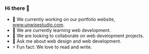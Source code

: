 ### Hi there 👋

- 🔭 We currently working on our portfolio website, www.unwisestudio.com.
- 🌱 We are currently learning web development. 
- 👯 We are looking to collaborate on web development projects.
- 💬 Ask me about web design and web development. 
- ⚡ Fun fact: We love to read and write. 
